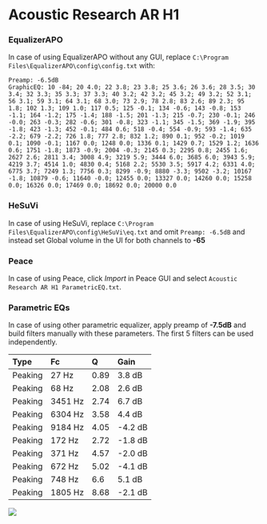 # Acoustic Research AR H1

### EqualizerAPO
In case of using EqualizerAPO without any GUI, replace `C:\Program Files\EqualizerAPO\config\config.txt`
with:
```
Preamp: -6.5dB
GraphicEQ: 10 -84; 20 4.0; 22 3.8; 23 3.8; 25 3.6; 26 3.6; 28 3.5; 30 3.4; 32 3.3; 35 3.3; 37 3.3; 40 3.2; 42 3.2; 45 3.2; 49 3.2; 52 3.1; 56 3.1; 59 3.1; 64 3.1; 68 3.0; 73 2.9; 78 2.8; 83 2.6; 89 2.3; 95 1.8; 102 1.3; 109 1.0; 117 0.5; 125 -0.1; 134 -0.6; 143 -0.8; 153 -1.1; 164 -1.2; 175 -1.4; 188 -1.5; 201 -1.3; 215 -0.7; 230 -0.1; 246 -0.0; 263 -0.3; 282 -0.6; 301 -0.8; 323 -1.1; 345 -1.5; 369 -1.9; 395 -1.8; 423 -1.3; 452 -0.1; 484 0.6; 518 -0.4; 554 -0.9; 593 -1.4; 635 -2.2; 679 -2.2; 726 1.8; 777 2.8; 832 1.2; 890 0.1; 952 -0.2; 1019 0.1; 1090 -0.1; 1167 0.0; 1248 0.0; 1336 0.1; 1429 0.7; 1529 1.2; 1636 0.6; 1751 -1.8; 1873 -0.9; 2004 -0.3; 2145 0.3; 2295 0.8; 2455 1.6; 2627 2.6; 2811 3.4; 3008 4.9; 3219 5.9; 3444 6.0; 3685 6.0; 3943 5.9; 4219 3.7; 4514 1.0; 4830 0.4; 5168 2.2; 5530 3.5; 5917 4.2; 6331 4.0; 6775 3.7; 7249 1.3; 7756 0.3; 8299 -0.9; 8880 -3.3; 9502 -3.2; 10167 -1.8; 10879 -0.6; 11640 -0.0; 12455 0.0; 13327 0.0; 14260 0.0; 15258 0.0; 16326 0.0; 17469 0.0; 18692 0.0; 20000 0.0
```

### HeSuVi
In case of using HeSuVi, replace `C:\Program Files\EqualizerAPO\config\HeSuVi\eq.txt` and omit `Preamp:
-6.5dB` and instead set Global volume in the UI for both channels to **-65**

### Peace
In case of using Peace, click *Import* in Peace GUI and select `Acoustic Research AR H1 ParametricEQ.txt`.

### Parametric EQs
In case of using other parametric equalizer, apply preamp of **-7.5dB** and build filters manually with
these parameters. The first 5 filters can be used independently.

| Type    | Fc      |    Q | Gain    |
|:--------|:--------|:-----|:--------|
| Peaking | 27 Hz   | 0.89 | 3.8 dB  |
| Peaking | 68 Hz   | 2.08 | 2.6 dB  |
| Peaking | 3451 Hz | 2.74 | 6.7 dB  |
| Peaking | 6304 Hz | 3.58 | 4.4 dB  |
| Peaking | 9184 Hz | 4.05 | -4.2 dB |
| Peaking | 172 Hz  | 2.72 | -1.8 dB |
| Peaking | 371 Hz  | 4.57 | -2.0 dB |
| Peaking | 672 Hz  | 5.02 | -4.1 dB |
| Peaking | 748 Hz  | 6.6  | 5.1 dB  |
| Peaking | 1805 Hz | 8.68 | -2.1 dB |

![](https://raw.githubusercontent.com/jaakkopasanen/AutoEq/master/results/innerfidelity/sbaf-serious/Acoustic%20Research%20AR%20H1/Acoustic%20Research%20AR%20H1.png)